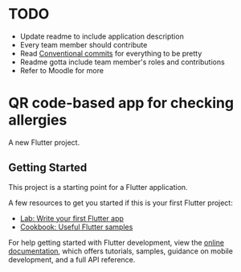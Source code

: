 # TODO

- Update readme to include application description
- Every team member should contribute
- Read [Conventional commits](https://www.conventionalcommits.org/en/v1.0.0/) for everything to be pretty
- Readme gotta include team member's roles and contributions
- Refer to Moodle for more

# QR code-based app for checking allergies

A new Flutter project.

## Getting Started

This project is a starting point for a Flutter application.

A few resources to get you started if this is your first Flutter project:

- [Lab: Write your first Flutter app](https://docs.flutter.dev/get-started/codelab)
- [Cookbook: Useful Flutter samples](https://docs.flutter.dev/cookbook)

For help getting started with Flutter development, view the
[online documentation](https://docs.flutter.dev/), which offers tutorials,
samples, guidance on mobile development, and a full API reference.
